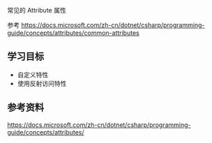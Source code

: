常见的 Attribute 属性

参考 https://docs.microsoft.com/zh-cn/dotnet/csharp/programming-guide/concepts/attributes/common-attributes

## 学习目标

- 自定义特性
- 使用反射访问特性


## 参考资料

https://docs.microsoft.com/zh-cn/dotnet/csharp/programming-guide/concepts/attributes/

